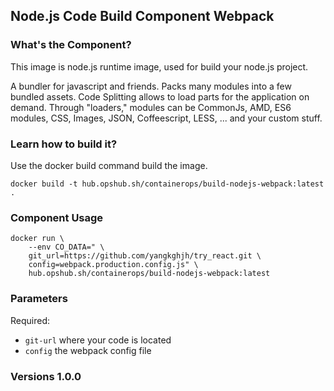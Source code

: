 ## Node.js Code Build Component Webpack

### What's the Component?

This image is node.js runtime image, used for build your node.js project.

A bundler for javascript and friends. Packs many modules into a few bundled assets. Code Splitting allows to load parts for the application on demand. Through "loaders," modules can be CommonJs, AMD, ES6 modules, CSS, Images, JSON, Coffeescript, LESS, ... and your custom stuff.

### Learn how to build it?

Use the docker build command build the image.

```shell
docker build -t hub.opshub.sh/containerops/build-nodejs-webpack:latest .
```

### Component Usage

```shell
docker run \
    --env CO_DATA=" \
    git_url=https://github.com/yangkghjh/try_react.git \
    config=webpack.production.config.js" \
    hub.opshub.sh/containerops/build-nodejs-webpack:latest
```

### Parameters 

Required:

- `git-url` where your code is located
- `config` the webpack config file

### Versions 1.0.0